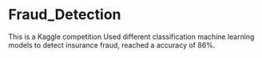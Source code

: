 # Fraud_Detection
This is a Kaggle competition
Used different classification machine learning models to detect insurance fraud, reached a accuracy of 86%. 
